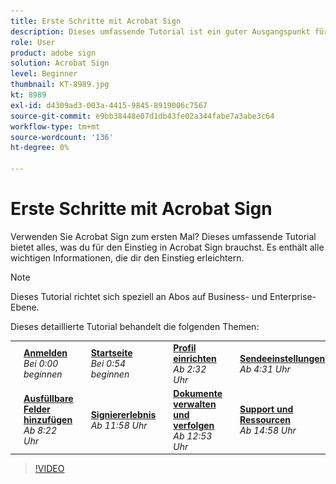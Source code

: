 ```yaml
---
title: Erste Schritte mit Acrobat Sign
description: Dieses umfassende Tutorial ist ein guter Ausgangspunkt für neue Absender in Adobe Sign
role: User
product: adobe sign
solution: Acrobat Sign
level: Beginner
thumbnail: KT-8989.jpg
kt: 8989
exl-id: d4309ad3-003a-4415-9845-8919006c7567
source-git-commit: e9bb38448e07d1db43fe02a344fabe7a3abe3c64
workflow-type: tm+mt
source-wordcount: '136'
ht-degree: 0%

---
```


# Erste Schritte mit Acrobat Sign

Verwenden Sie Acrobat Sign zum ersten Mal? Dieses umfassende Tutorial bietet alles, was du für den Einstieg in Acrobat Sign brauchst. Es enthält alle wichtigen Informationen, die dir den Einstieg erleichtern.

>[!NOTE]
>
>Dieses Tutorial richtet sich speziell an Abos auf Business- und Enterprise-Ebene.

Dieses detaillierte Tutorial behandelt die folgenden Themen:

<table style="table-layout:auto">
<tr>
  <td>
    <a href="https://video.tv.adobe.com/v/337151?hidetitle=true">
      <img alt="Bild schnell weiterleiten" src="../assets/Stepforward_18.png" />
    </a>
  </td>
  <td>
     <a href="https://video.tv.adobe.com/v/337151?hidetitle=true"><strong>Anmelden</strong></a>
         <br>
        <em>Bei 0:00 beginnen</em>
    </td>
     <td>
    <a href="https://video.tv.adobe.com/v/337151/?autoplay=true&t=54">
      <img alt="Bild schnell weiterleiten" src="../assets/Stepforward_18.png" />
    </a>
  </td>
  <td>
     <a href="https://video.tv.adobe.com/v/337151/?autoplay=true&t=54"><strong>Startseite</strong></a>
         <br>
        <em>Bei 0:54 beginnen</em>
    </td>
    <td>
    <a href="https://video.tv.adobe.com/v/337151/?autoplay=true&t=152">
      <img alt="Bild schnell weiterleiten" src="../assets/Stepforward_18.png" />
    </a>
  </td>
  <td>
     <a href="https://video.tv.adobe.com/v/337151/?autoplay=true&t=152"><strong>Profil einrichten</strong></a>
        <br>
        <em>Ab 2:32 Uhr</em>
    </td>
    <td>
    <a href="https://video.tv.adobe.com/v/337151/?autoplay=true&t=271">
      <img alt="Bild schnell weiterleiten" src="../assets/Stepforward_18.png" />
    </a>
  </td>
  <td>
     <a href="https://video.tv.adobe.com/v/337151/?autoplay=true&t=271"><strong>Sendeeinstellungen</strong></a>
        <br>
        <em>Ab 4:31 Uhr</em>
    </td>
  </tr>
  <tr>
    <td>
    <a href="https://video.tv.adobe.com/v/337151/?autoplay=true&t=551">
      <img alt="Bild schnell weiterleiten" src="../assets/Stepforward_18.png" />
    </a>
  </td>
  <td>
     <a href="https://video.tv.adobe.com/v/337151/?autoplay=true&t=551"><strong>Ausfüllbare Felder hinzufügen</strong></a>
         <br>
        <em>Ab 8:22 Uhr</em>
    </td>
    <td>
    <a href="https://video.tv.adobe.com/v/337151/?autoplay=true&t=718">
      <img alt="Bild schnell weiterleiten" src="../assets/Stepforward_18.png" />
    </a>
  </td>
  <td>
     <a href="https://video.tv.adobe.com/v/337151/?autoplay=true&t=718"><strong>Signiererlebnis</strong></a>
        <br>
        <em>Ab 11:58 Uhr</em>
    </td>
    <td>
    <a href="https://video.tv.adobe.com/v/337151/?autoplay=true&t=773">
      <img alt="Bild schnell weiterleiten" src="../assets/Stepforward_18.png" />
    </a>
  </td>
  <td>
     <a href="https://video.tv.adobe.com/v/337151/?autoplay=true&t=773"><strong>Dokumente verwalten und verfolgen</strong></a>
        <br>
        <em>Ab 12:53 Uhr</em>
    </td>
    <td>
    <a href="https://video.tv.adobe.com/v/337151/?autoplay=true&t=898">
      <img alt="Bild schnell weiterleiten" src="../assets/Stepforward_18.png" />
    </a>
  </td>
  <td>
     <a href="https://video.tv.adobe.com/v/337151/?autoplay=true&t=898"><strong>Support und Ressourcen</strong></a>
        <br>
        <em>Ab 14:58 Uhr</em>
    </td>
  </tr>
  </table>

>[!VIDEO](https://video.tv.adobe.com/v/337151?hidetitle=true)
